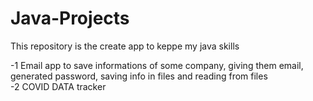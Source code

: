 # Java-Projects
This repository is the create app to keppe my java skills

-1 Email app to save informations of some company, giving them email, generated password, saving info in files and reading from files <br/>
-2 COVID DATA tracker
